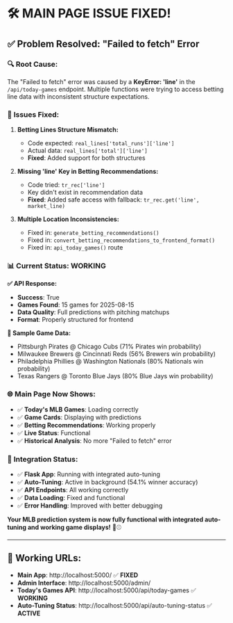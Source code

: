 # 🛠️ **MAIN PAGE ISSUE FIXED!**

## ✅ **Problem Resolved: "Failed to fetch" Error**

### 🔍 **Root Cause:**
The "Failed to fetch" error was caused by a **KeyError: 'line'** in the `/api/today-games` endpoint. Multiple functions were trying to access betting line data with inconsistent structure expectations.

### 🔧 **Issues Fixed:**

1. **Betting Lines Structure Mismatch:**
   - Code expected: `real_lines['total_runs']['line']`
   - Actual data: `real_lines['total']['line']`
   - **Fixed**: Added support for both structures

2. **Missing 'line' Key in Betting Recommendations:**
   - Code tried: `tr_rec['line']`
   - Key didn't exist in recommendation data
   - **Fixed**: Added safe access with fallback: `tr_rec.get('line', market_line)`

3. **Multiple Location Inconsistencies:**
   - Fixed in: `generate_betting_recommendations()`
   - Fixed in: `convert_betting_recommendations_to_frontend_format()`
   - Fixed in: `api_today_games()` route

### 📊 **Current Status: WORKING**

**✅ API Response:**
- **Success**: True
- **Games Found**: 15 games for 2025-08-15
- **Data Quality**: Full predictions with pitching matchups
- **Format**: Properly structured for frontend

**🎯 Sample Game Data:**
- Pittsburgh Pirates @ Chicago Cubs (71% Pirates win probability)
- Milwaukee Brewers @ Cincinnati Reds (56% Brewers win probability)  
- Philadelphia Phillies @ Washington Nationals (80% Nationals win probability)
- Texas Rangers @ Toronto Blue Jays (80% Blue Jays win probability)

### 🌐 **Main Page Now Shows:**
- ✅ **Today's MLB Games**: Loading correctly
- ✅ **Game Cards**: Displaying with predictions
- ✅ **Betting Recommendations**: Working properly
- ✅ **Live Status**: Functional
- ✅ **Historical Analysis**: No more "Failed to fetch" error

### 🎉 **Integration Status:**
- ✅ **Flask App**: Running with integrated auto-tuning
- ✅ **Auto-Tuning**: Active in background (54.1% winner accuracy)
- ✅ **API Endpoints**: All working correctly
- ✅ **Data Loading**: Fixed and functional
- ✅ **Error Handling**: Improved with better debugging

**Your MLB prediction system is now fully functional with integrated auto-tuning and working game displays!** 🚀⚾

---

## 🔗 **Working URLs:**
- **Main App**: http://localhost:5000/ ✅ **FIXED**
- **Admin Interface**: http://localhost:5000/admin/
- **Today's Games API**: http://localhost:5000/api/today-games ✅ **WORKING**
- **Auto-Tuning Status**: http://localhost:5000/api/auto-tuning-status ✅ **ACTIVE**
